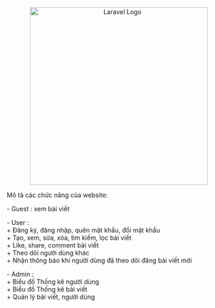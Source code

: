 <p align="center"><a href="https://laravel.com" target="_blank"><img src="https://raw.githubusercontent.com/laravel/art/master/logo-lockup/5%20SVG/2%20CMYK/1%20Full%20Color/laravel-logolockup-cmyk-red.svg" width="400" alt="Laravel Logo"></a></p>

<p align="center">
<p>Mô tả các chức năng của website:</p>
<p>    
        - Guest : xem bài viết
</p>
<p>    
        - User : <br>
            + Đăng ký, đăng nhập, quên mật khẩu, đổi mật khẩu <br>
            + Tạo, xem, sửa, xóa, tìm kiếm, lọc bài viết <br>
            + Like, share, comment bài viết <br>
            + Theo dõi người dùng khác <br>
            + Nhận thông báo khi người dùng đã theo dõi đăng bài viết mới <br>
</p>
<p>
        - Admin : <br>
            + Biểu đồ Thống kê người dùng <br>
            + Biểu đồ Thống kê bài viết <br>
            + Quản lý bài viết, người dùng
</p>
</p>


